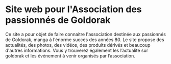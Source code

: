 # Site web pour l'Association des passionnés de Goldorak

Ce site a pour objet de faire connaitre l'association destinée aux passionnés de Goldorak, manga à l'énorme succès des années 80. Le site propose des actualités, des photos, des vidéos, des produits dérivés et beaucoup d'autres informations. Vous y trouverez également les l’actualité sur goldorak et les événement à venir organisés par l’association.